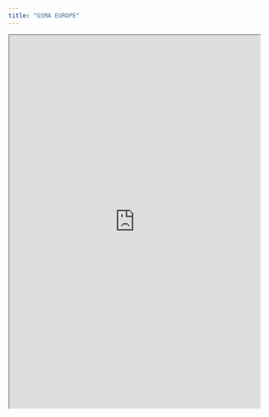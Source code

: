 ```yaml
---
title: "GSMA EUROPE"
---
```



<iframe height="750" width="100%" src="https://ewelton.github.io/ktest/wiki.html#GSMA%20EUROPE"></iframe>
